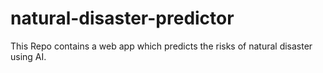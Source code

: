 # natural-disaster-predictor
This Repo contains a web app which predicts the risks of natural disaster using AI.
